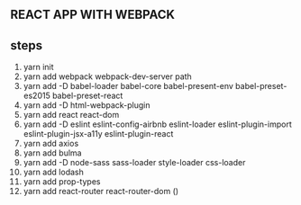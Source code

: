## REACT APP WITH WEBPACK

## steps



1. yarn init
2. yarn add webpack webpack-dev-server path
3. yarn add -D babel-loader babel-core babel-present-env babel-preset-es2015 babel-preset-react
4. yarn add -D html-webpack-plugin
5. yarn add react react-dom
6. yarn add -D eslint eslint-config-airbnb eslint-loader eslint-plugin-import eslint-plugin-jsx-a11y eslint-plugin-react
7. yarn add axios
8. yarn add bulma
9. yarn add -D node-sass sass-loader style-loader css-loader
10. yarn add lodash
11. yarn add prop-types
12. yarn add react-router react-router-dom (<BrowserRouter />)
